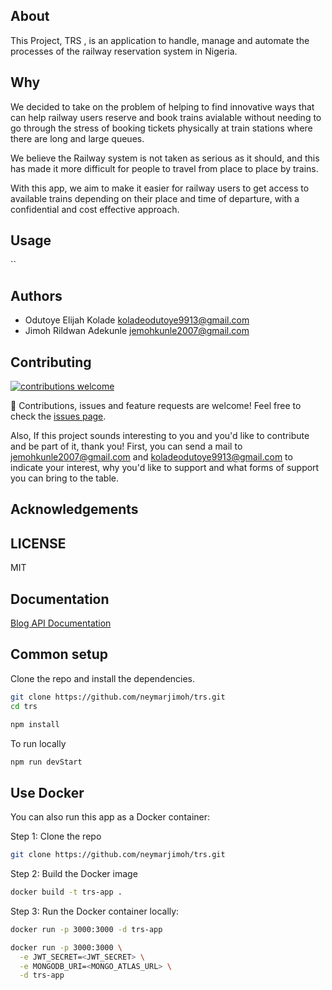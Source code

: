 
## About

This Project, TRS , is an application to handle, manage and automate the processes of the railway reservation system in Nigeria.

## Why

We decided to take on the problem of helping to find innovative ways that can help railway users  reserve and book trains avialable without needing to go through the stress of booking tickets physically at train stations where there are long and large queues.

We believe the Railway system is not taken as serious as it should, and this has made it more difficult for people to travel from place to place by trains.

With this app, we aim to make it easier for railway users to get access to available trains depending on their place and time of departure, with a confidential and cost effective approach.

## Usage

``

## Authors
- Odutoye Elijah Kolade <koladeodutoye9913@gmail.com>
- Jimoh Rildwan Adekunle <jemohkunle2007@gmail.com>

## Contributing

[![contributions welcome][contributions-welcome]][issues-url]

🤝 Contributions, issues and feature requests are welcome!
Feel free to check the [issues page][issues-url].

Also, If this project sounds interesting to you and you'd like to contribute and be part of it, thank you!
First, you can send a mail to jemohkunle2007@gmail.com and koladeodutoye9913@gmail.com to indicate your interest, why you'd like to support and what forms of support you can bring to the table.


## Acknowledgements


## LICENSE
MIT

## Documentation
[Blog API Documentation](https://documenter.getpostman.com/)

## Common setup

Clone the repo and install the dependencies.

```bash
git clone https://github.com/neymarjimoh/trs.git
cd trs
```

```bash
npm install
```

To run locally

```bash
npm run devStart
```

## Use Docker
You can also run this app as a Docker container:

Step 1: Clone the repo

```bash
git clone https://github.com/neymarjimoh/trs.git
```

Step 2: Build the Docker image

```bash
docker build -t trs-app .
```

Step 3: Run the Docker container locally:

```bash
docker run -p 3000:3000 -d trs-app
```

```bash
docker run -p 3000:3000 \
  -e JWT_SECRET=<JWT_SECRET> \
  -e MONGODB_URI=<MONGO_ATLAS_URL> \
  -d trs-app
```

<!-- MARKDOWN LINKS & IMAGES -->
[issues-url]: https://github.com/neymarjimoh/trs/issues
[contributions-welcome]: https://img.shields.io/badge/contributions-welcome-brightgreen.svg?style=for-the-badge
